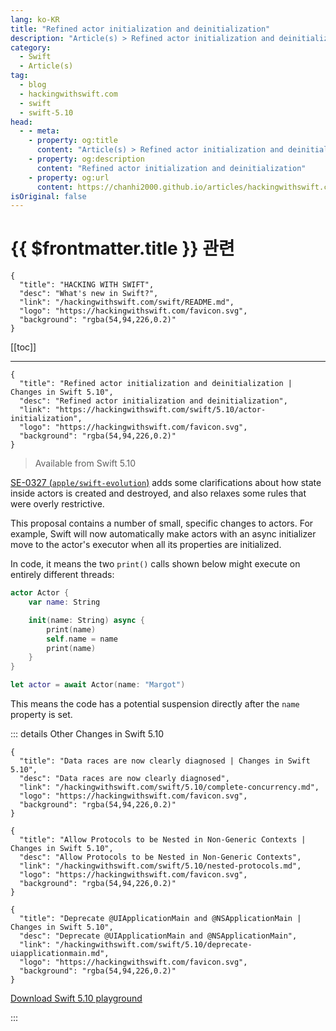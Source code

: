 ```yaml
---
lang: ko-KR
title: "Refined actor initialization and deinitialization"
description: "Article(s) > Refined actor initialization and deinitialization"
category:
  - Swift
  - Article(s)
tag: 
  - blog
  - hackingwithswift.com
  - swift
  - swift-5.10
head:
  - - meta:
    - property: og:title
      content: "Article(s) > Refined actor initialization and deinitialization"
    - property: og:description
      content: "Refined actor initialization and deinitialization"
    - property: og:url
      content: https://chanhi2000.github.io/articles/hackingwithswift.com/swift/5.10/actor-initialization.html
isOriginal: false
---
```


# {{ $frontmatter.title }} 관련

```component VPCard
{
  "title": "HACKING WITH SWIFT",
  "desc": "What's new in Swift?",
  "link": "/hackingwithswift.com/swift/README.md",
  "logo": "https://hackingwithswift.com/favicon.svg",
  "background": "rgba(54,94,226,0.2)"
}
```

[[toc]]

---

```component VPCard
{
  "title": "Refined actor initialization and deinitialization | Changes in Swift 5.10",
  "desc": "Refined actor initialization and deinitialization",
  "link": "https://hackingwithswift.com/swift/5.10/actor-initialization", 
  "logo": "https://hackingwithswift.com/favicon.svg",
  "background": "rgba(54,94,226,0.2)"
}
```

> Available from Swift 5.10

[SE-0327 (<FontIcon icon="iconfont icon-github"/>`apple/swift-evolution`)](https://github.com/apple/swift-evolution/blob/main/proposals/0327-actor-initializers.md) adds some clarifications about how state inside actors is created and destroyed, and also relaxes some rules that were overly restrictive.

This proposal contains a number of small, specific changes to actors. For example, Swift will now automatically make actors with an async initializer move to the actor's executor when all its properties are initialized.

In code, it means the two `print()` calls shown below might execute on entirely different threads:

```swift
actor Actor {
    var name: String

    init(name: String) async {
        print(name)
        self.name = name
        print(name)
    }
}

let actor = await Actor(name: "Margot")
```

This means the code has a potential suspension directly after the `name` property is set.

::: details Other Changes in Swift 5.10

```component VPCard
{
  "title": "Data races are now clearly diagnosed | Changes in Swift 5.10",
  "desc": "Data races are now clearly diagnosed",
  "link": "/hackingwithswift.com/swift/5.10/complete-concurrency.md",
  "logo": "https://hackingwithswift.com/favicon.svg",
  "background": "rgba(54,94,226,0.2)"
}
```

```component VPCard
{
  "title": "Allow Protocols to be Nested in Non-Generic Contexts | Changes in Swift 5.10",
  "desc": "Allow Protocols to be Nested in Non-Generic Contexts",
  "link": "/hackingwithswift.com/swift/5.10/nested-protocols.md",
  "logo": "https://hackingwithswift.com/favicon.svg",
  "background": "rgba(54,94,226,0.2)"
}
```

```component VPCard
{
  "title": "Deprecate @UIApplicationMain and @NSApplicationMain | Changes in Swift 5.10",
  "desc": "Deprecate @UIApplicationMain and @NSApplicationMain",
  "link": "/hackingwithswift.com/swift/5.10/deprecate-uiapplicationmain.md",
  "logo": "https://hackingwithswift.com/favicon.svg",
  "background": "rgba(54,94,226,0.2)"
}
```
<!-- 
```component VPCard
{
  "title": "Refined actor initialization and deinitialization | Changes in Swift 5.10",
  "desc": "Refined actor initialization and deinitialization",
  "link": "/hackingwithswift.com/swift/5.10/actor-initialization.md",
  "logo": "https://hackingwithswift.com/favicon.svg",
  "background": "rgba(54,94,226,0.2)"
}
```
-->
[<FontIcon icon="fas fa-file-zipper"/>Download Swift 5.10 playground](https://hackingwithswift.com/files/playgrounds/swift/playground-5-9-to-5-10.playground.zip)

:::

